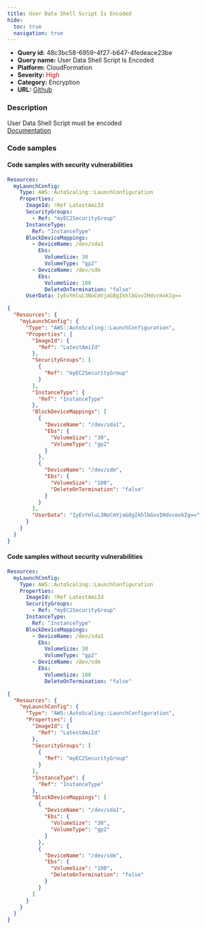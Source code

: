 ```yaml
---
title: User Data Shell Script Is Encoded
hide:
  toc: true
  navigation: true
---
```


<style>
  .highlight .hll {
    background-color: #ff171742;
  }
  .md-content {
    max-width: 1100px;
    margin: 0 auto;
  }
</style>

-   **Query id:** 48c3bc58-6959-4f27-b647-4fedeace23be
-   **Query name:** User Data Shell Script Is Encoded
-   **Platform:** CloudFormation
-   **Severity:** <span style="color:#C00">High</span>
-   **Category:** Encryption
-   **URL:** [Github](https://github.com/Checkmarx/kics/tree/master/assets/queries/cloudFormation/aws/user_data_shell_script_is_encoded)

### Description
User Data Shell Script must be encoded<br>
[Documentation](https://docs.aws.amazon.com/AWSCloudFormation/latest/UserGuide/aws-properties-ec2-launchtemplate-launchtemplatedata.html#cfn-ec2-launchtemplate-launchtemplatedata-userdata)

### Code samples
#### Code samples with security vulnerabilities
```yaml title="Postitive test num. 1 - yaml file" hl_lines="19"
Resources:
  myLaunchConfig:
    Type: AWS::AutoScaling::LaunchConfiguration
    Properties:
      ImageId: !Ref LatestAmiId
      SecurityGroups:
        - Ref: "myEC2SecurityGroup"
      InstanceType:
        Ref: "InstanceType"
      BlockDeviceMappings:
        - DeviceName: /dev/sda1
          Ebs:
            VolumeSize: 30
            VolumeType: "gp2"
        - DeviceName: /dev/sdm
          Ebs:
            VolumeSize: 100
            DeleteOnTermination: "false"
      UserData: IyEvYmluL3NoCmVjaG8gIkhlbGxvIHdvcmxkIg==

```
```json title="Postitive test num. 2 - json file" hl_lines="33"
{
  "Resources": {
    "myLaunchConfig": {
      "Type": "AWS::AutoScaling::LaunchConfiguration",
      "Properties": {
        "ImageId": {
          "Ref": "LatestAmiId"
        },
        "SecurityGroups": [
          {
            "Ref": "myEC2SecurityGroup"
          }
        ],
        "InstanceType": {
          "Ref": "InstanceType"
        },
        "BlockDeviceMappings": [
          {
            "DeviceName": "/dev/sda1",
            "Ebs": {
              "VolumeSize": "30",
              "VolumeType": "gp2"
            }
          },
          {
            "DeviceName": "/dev/sdm",
            "Ebs": {
              "VolumeSize": "100",
              "DeleteOnTermination": "false"
            }
          }
        ],
        "UserData": "IyEvYmluL3NoCmVjaG8gIkhlbGxvIHdvcmxkIg=="
      }
    }
  }
}

```


#### Code samples without security vulnerabilities
```yaml title="Negative test num. 1 - yaml file"
Resources:
  myLaunchConfig:
    Type: AWS::AutoScaling::LaunchConfiguration
    Properties:
      ImageId: !Ref LatestAmiId
      SecurityGroups:
        - Ref: "myEC2SecurityGroup"
      InstanceType:
        Ref: "InstanceType"
      BlockDeviceMappings:
        - DeviceName: /dev/sda1
          Ebs:
            VolumeSize: 30
            VolumeType: "gp2"
        - DeviceName: /dev/sdm
          Ebs:
            VolumeSize: 100
            DeleteOnTermination: "false"

```
```json title="Negative test num. 2 - json file"
{
  "Resources": {
    "myLaunchConfig": {
      "Type": "AWS::AutoScaling::LaunchConfiguration",
      "Properties": {
        "ImageId": {
          "Ref": "LatestAmiId"
        },
        "SecurityGroups": [
          {
            "Ref": "myEC2SecurityGroup"
          }
        ],
        "InstanceType": {
          "Ref": "InstanceType"
        },
        "BlockDeviceMappings": [
          {
            "DeviceName": "/dev/sda1",
            "Ebs": {
              "VolumeSize": "30",
              "VolumeType": "gp2"
            }
          },
          {
            "DeviceName": "/dev/sdm",
            "Ebs": {
              "VolumeSize": "100",
              "DeleteOnTermination": "false"
            }
          }
        ]
      }
    }
  }
}

```
